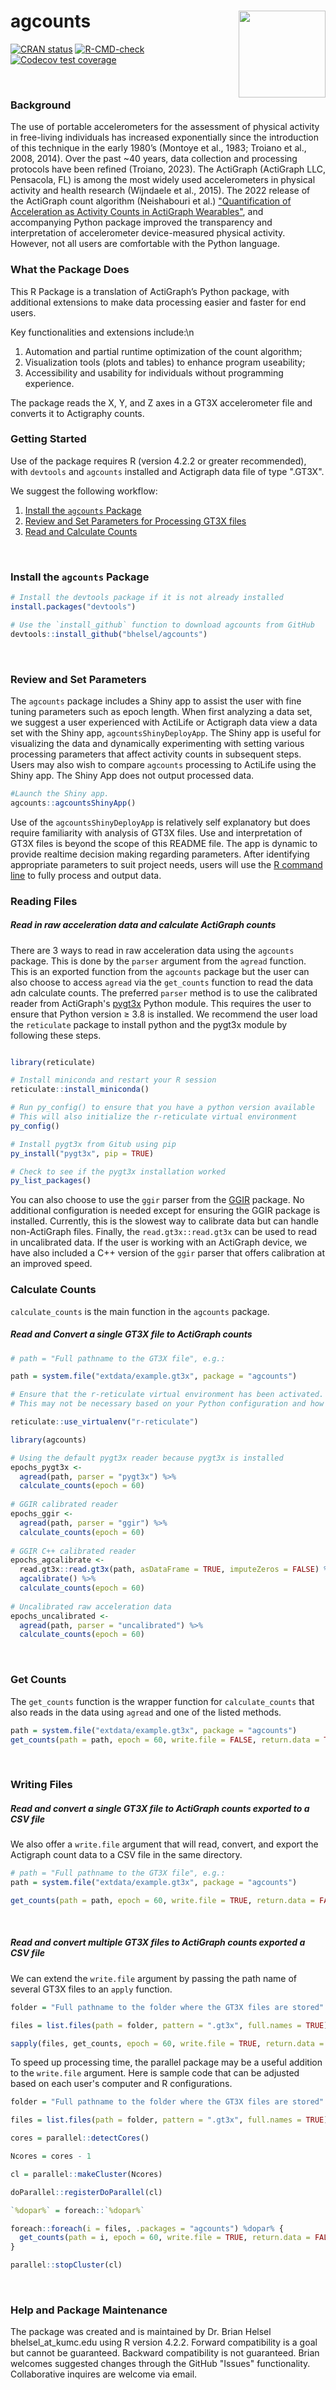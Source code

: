# agcounts <img src="man/figures/agcounts.png" align="right" height="139" />

<!-- badges: start -->
[![CRAN status](https://www.r-pkg.org/badges/version/agcounts)](https://CRAN.R-project.org/package=agcounts)
[![R-CMD-check](https://github.com/bhelsel/agcounts/actions/workflows/R-CMD-check.yaml/badge.svg)](https://github.com/bhelsel/agcounts/actions/workflows/R-CMD-check.yaml)
[![Codecov test coverage](https://codecov.io/gh/bhelsel/agcounts/branch/master/graph/badge.svg)](https://app.codecov.io/gh/bhelsel/agcounts?branch=master)
<!-- badges: end -->
<br>


### Background

The use of portable accelerometers for the assessment of physical activity in free-living individuals has increased exponentially since the introduction of this technique in the early 1980’s (Montoye et al., 1983; Troiano et al., 2008, 2014). Over the past ~40 years, data collection and processing protocols have been refined (Troiano, 2023). The ActiGraph (ActiGraph LLC, Pensacola, FL) is among the most widely used accelerometers in physical activity and health research (Wijndaele et al., 2015). The 2022 release of the ActiGraph count algorithm (Neishabouri et al.) <a href = https://www.researchsquare.com/article/rs-1370418/v1>"Quantification of Acceleration as Activity Counts in ActiGraph Wearables"</a>, and accompanying Python package improved the transparency and interpretation of accelerometer device-measured physical activity. However, not all users are comfortable with the Python language. 
<br>


### What the Package Does

This R Package is a translation of ActiGraph’s Python package, with additional extensions to make data processing easier and faster for end users. 

Key functionalities and extensions include:\n
  1) Automation and partial runtime optimization of the count algorithm; 
  2) Visualization tools (plots and tables) to enhance program useability; 
  3) Accessibility and usability for individuals without programming experience. 

The package reads the X, Y, and Z axes in a GT3X accelerometer file and converts it to Actigraphy counts. 
<br>


### Getting Started

Use of the package requires R (version 4.2.2 or greater recommended), with `devtools` and `agcounts` installed and Actigraph data file of type ".GT3X". 

We suggest the following workflow:
  
  1) [Install the `agcounts` Package](/README.md#install-the-agcounts-package)
  2) [Review and Set Parameters for Processing GT3X files](/README.md#review-and-set-parameters)
  3) [Read and Calculate Counts](/README.md#reading-files)
<br>


### Install the `agcounts` Package
```r
# Install the devtools package if it is not already installed
install.packages("devtools")

# Use the `install_github` function to download agcounts from GitHub
devtools::install_github("bhelsel/agcounts")
```
<br>


### Review and Set Parameters

The `agcounts` package includes a Shiny app to assist the user with fine tuning parameters such as epoch length. When first analyzing a data set, we suggest a user experienced with ActiLife or Actigraph data view a data set with the Shiny app, `agcountsShinyDeployApp`. The Shiny app is useful for visualizing the data and dynamically experimenting with setting various processing parameters that affect activity counts in subsequent steps. Users may also wish to compare `agcounts` processing to ActiLife using the Shiny app. The Shiny App does not output processed data.
```r
#Launch the Shiny app.
agcounts::agcountsShinyApp()
```
Use of the `agcountsShinyDeployApp` is relatively self explanatory but does require familiarity with analysis of GT3X files. Use and interpretation of GT3X files is beyond the scope of this README file. The app is dynamic to provide realtime decision making regarding parameters. After identifying appropriate parameters to suit project needs, users will use the [R command line](/README.md#reading-files) to fully process and output data. 
<br>


### Reading Files

##### Read in raw acceleration data and calculate ActiGraph counts

There are 3 ways to read in raw acceleration data using the `agcounts` package.
This is done by the `parser` argument from the `agread` function. This is an
exported function from the `agcounts` package but the user can also choose to
access `agread` via the `get_counts` function to read the data adn calculate 
counts. The preferred `parser` method is to use the calibrated reader from 
ActiGraph's <a href = https://github.com/actigraph/pygt3x>pygt3x</a> Python 
module. This requires the user to ensure that Python version ≥ 3.8 is installed. 
We recommend the user load the `reticulate` package to install python and the 
pygt3x module by following these steps.

```r

library(reticulate)

# Install miniconda and restart your R session
reticulate::install_miniconda()

# Run py_config() to ensure that you have a python version available
# This will also initialize the r-reticulate virtual environment
py_config()

# Install pygt3x from Gitub using pip
py_install("pygt3x", pip = TRUE)

# Check to see if the pygt3x installation worked
py_list_packages()

```

You can also choose to use the `ggir` parser from the
<a href=https://github.com/wadpac/GGIR>GGIR</a> package. No additional 
configuration is needed except for ensuring the GGIR package is installed. 
Currently, this is the slowest way to calibrate data but can handle non-ActiGraph
files. Finally, the `read.gt3x::read.gt3x` can be used to read in uncalibrated data.
If the user is working with an ActiGraph device, we have also included a C++ version
of the `ggir` parser that offers calibration at an improved speed.
<br>

### Calculate Counts
`calculate_counts` is the main function in the `agcounts` package.
<br>

##### Read and Convert a single GT3X file to ActiGraph counts
```r
# path = "Full pathname to the GT3X file", e.g.:

path = system.file("extdata/example.gt3x", package = "agcounts")

# Ensure that the r-reticulate virtual environment has been activated.
# This may not be necessary based on your Python configuration and how you installed the python packages.

reticulate::use_virtualenv("r-reticulate")

library(agcounts)

# Using the default pygt3x reader because pygt3x is installed
epochs_pygt3x <- 
  agread(path, parser = "pygt3x") %>%
  calculate_counts(epoch = 60)
  
# GGIR calibrated reader
epochs_ggir <- 
  agread(path, parser = "ggir") %>%
  calculate_counts(epoch = 60)
  
# GGIR C++ calibrated reader
epochs_agcalibrate <-
  read.gt3x::read.gt3x(path, asDataFrame = TRUE, imputeZeros = FALSE) %>%
  agcalibrate() %>%
  calculate_counts(epoch = 60)
  
# Uncalibrated raw acceleration data
epochs_uncalibrated <-
  agread(path, parser = "uncalibrated") %>%
  calculate_counts(epoch = 60)
```
<br>


### Get Counts

The `get_counts` function is the wrapper function for `calculate_counts` that
also reads in the data using `agread` and one of the listed methods. 

```r
path = system.file("extdata/example.gt3x", package = "agcounts")
get_counts(path = path, epoch = 60, write.file = FALSE, return.data = TRUE, parser = "pygt3x")
```
<br>


### Writing Files

##### Read and convert a single GT3X file to ActiGraph counts exported to a CSV file

We also offer a `write.file` argument that will read, convert, and export the
Actigraph count data to a CSV file in the same directory.

```r
# path = "Full pathname to the GT3X file", e.g.:
path = system.file("extdata/example.gt3x", package = "agcounts")

get_counts(path = path, epoch = 60, write.file = TRUE, return.data = FALSE, parser = "pygt3x")
```
<br>

##### Read and convert multiple GT3X files to ActiGraph counts exported a CSV file

We can extend the `write.file` argument by passing the path name of several GT3X
files to an `apply` function.

```r
folder = "Full pathname to the folder where the GT3X files are stored"

files = list.files(path = folder, pattern = ".gt3x", full.names = TRUE)

sapply(files, get_counts, epoch = 60, write.file = TRUE, return.data = FALSE, parser = "pygt3x")
```

To speed up processing time, the parallel package may be a useful addition to
the `write.file` argument. Here is sample code that can be adjusted based on 
each user's computer and R configurations.

```r
folder = "Full pathname to the folder where the GT3X files are stored"

files = list.files(path = folder, pattern = ".gt3x", full.names = TRUE)

cores = parallel::detectCores()

Ncores = cores - 1

cl = parallel::makeCluster(Ncores)

doParallel::registerDoParallel(cl)

`%dopar%` = foreach::`%dopar%`

foreach::foreach(i = files, .packages = "agcounts") %dopar% {
  get_counts(path = i, epoch = 60, write.file = TRUE, return.data = FALSE, parser = "pygt3x")
}

parallel::stopCluster(cl)

```
<br>


### Help and Package Maintenance

The package was created and is maintained by Dr. Brian Helsel bhelsel_at_kumc.edu using R version 4.2.2. Forward compatibility is a goal but cannot be guaranteed. Backward compatibility is not guaranteed. Brian welcomes suggested changes through the GitHub "Issues" functionality. Collaborative inquires are welcome via email. 
